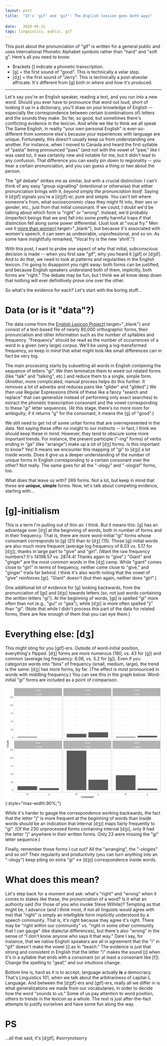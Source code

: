 ```yaml
---
layout: post
title:  "It's 'gif' and 'gif': The English lexicon goes both ways"

date:   2020-08-31
tags: linguistics, public, gif
---
```


This post about the pronunciation of "gif" is written for a general public and uses International Phonetic Alphabet symbols rather than "hard" and "soft g". Here's all you need to know:
* Brackets \[\] indicate a phonetic transcription.
* \[g\] = the first sound of "good". This is technically a velar stop.
* \[dʒ\] = the first sound of "Jerry". This is technically a post-alveolar affricate. It's different from \[g\] both in _where_ and _how_ it's produced.

- - -

Let's say you're an English speaker, reading a text, and you run into a new word. Should you ever have to pronounce that word out loud, short of looking it up in a dictionary, you'll draw on your knowledge of English -- especially the correspondence between certain (combinations of) letters and the sounds they make. So far, so good, but sometimes there's conflicting evidence in the lexicon. And while we like to think we all speak The Same English, in reality "your own personal English" is ever-so-different from someone else's because your experiences with language are unique. Fortunately, this doesn't usually keep us from understanding one another. For instance, when I moved to Canada and heard the first syllable of "pasta" being pronounced "pass" (and not with the vowel of "paw," like I was used to), it was certainly new and notable for me, but it didn't lead to any confusion. That difference you can easily pin down to regionality -- you hear a certain pronunciation, and you can guess a thing or two about the person.

The "gif debate" strikes me as similar, but with a crucial distinction: I can't think of any easy "group signalling" (intentional or otherwise) that either pronunciation brings with it, *beyond simply the pronunciation itself*. Saying it \[dʒɪf\] signals you're a \[dʒɪf\]-er, pure and simple. You can't tell where someone's from, what socioeconomic class they might fit into, their sex or gender, etc., just from that initial consonant. If we could, I doubt we'd be talking about which form is "right" or "wrong". Instead, we'd probably (imperfect beings that we are) fall into some pretty harmful traps if that distinction fell along some power differential. (Just look at "vocal fry." Men use it [more than women](https://asa.scitation.org/doi/abs/10.1121/1.4970891){:target="_blank"}, but because it's associated with women's speech, it can seen as undesirable, unprofessional, and so on. As some have insightfully remarked, "Vocal fry is the new 'shrill'.")

With this post, I want to probe one aspect of *why* that initial, subconscious decision is made -- when you first saw "gif", why you heard it \[gɪf\] or \[dʒɪf\]. And to do that, we need to look at patterns and regularities in the English lexicon. I'm going to disappoint you right away: both forms can be justified, and because English speakers understand both of them, implicitly, both forms are "right." The debate may be fun, but I think we all know deep down that nothing will ever definitively prove one over the other.

So what's the evidence for each? Let's start with the boring stuff...

# Data (or is it "data"?)
The data come from the [English Lexicon Project](https://elexicon.wustl.edu/index.html){:target="_blank"} and consist of a text-based file of nearly 80,000 orthographic forms, their pronunciation and other information such as the number of syllables and frequency. "Frequency" should be read as the number of occurrences of a word in a given (very large) corpus. We'll be using a log-transformed frequency, so keep in mind that what might look like small differences can in fact be very big.

The main processing starts by subsetting all words in English containing the sequence of letters "gi". We then lemmatize them to weed out related forms (like "talk" and "talking", etc.) and reduce them to a single, simple form. (Another, more complicated, manual process helps do this further. It removes a lot of adverbs and reduces pairs like "gilder" and "gilded".) We then use Regular Expressions (think of these like a fancy "search and replace" that can generalize instead of performing only exact searches) to extract the phonetic transcription consonant and the vowel corresponding to these "gi" letter sequences. (At this stage, there's no more room for ambiguity; if it returns "g" for the consonant, it means the \[g\] of "good".)

We still need to get rid of some unfair forms that are overrepresented in the data. Not saying these offer no insight to our instincts -- in fact, I think we should keep these in mind. However, they tend to obscure some more important trends. For instance, the present participle ("-ing" forms) of verbs ending in "ge" (like "arrange") make up a lot of \[dʒ\] forms. Is this important to know? Yes! It means we encounter this mapping of "gi" to \[dʒɪ\] a lot inside words. Does it give us a deeper understanding of the number of unique forms in English corresponding to a certain consonant over the other? Not really. The same goes for all the "-ology" and "-ologist" forms, too.

What does that leave us with? 269 forms. Not a lot, but keep in mind that these are **unique, simple** forms. Now, let's talk about competing evidence, starting with...

# \[g\]-initialism
This is a term I'm pulling out of thin air. I think. But it means this: \[g\] has an advantage over \[dʒ\] at the beginning of words, both in number of forms and in their frequency. That is, there are more word-initial "gi" forms whose consonant corresponds to \[g\] (21) than to \[dʒ\] (15). Those \[g\]-initial words are also much more frequent (average log frequency of 6.03 vs. 5.17 for \[dʒ\]), thanks in large part to "give" and "girl". (Want the raw frequency numbers? It's 14198.57 vs. 2874.4! Thanks again to "give".) "Giant" and "ginger" are the most common words in the \[dʒ\] camp. While "giant" comes close to "girl" in terms of frequency, neither come close to "give," and "ginger" trails far behind. I think it's also worth noting that the vowel of "give" reinforces \[gɪ\]. "Giant" doesn't (but then again, neither does "girl".)

One additional bit of evidence for \[g\] looking backwards, from the pronunciation of \[gɪ\] and \[dʒɪ\] towards letters (so, not just words containing the written letters "gi"). At the beginning of words, \[gɪ\] is spelled "gi" more often than not (e.g., "gui" or "gea"), while \[dʒɪ\] is more often spelled "ji" than "gi". (Note that while I didn't process this part of the data for related forms, there are few enough of them that you can eye them.)

# Everything else: \[dʒ\]
This might sting for you \[gɪf\]-ers. Outside of word-initial position, everything's flipped. \[dʒ\] forms are more numerous (180, vs. 43 for \[g\]) and common (average log frequency: 6.06, vs. 5.2 for \[g\]). Even if you categorize words into "bins" of frequency (small, medium, large), the trend is the same: \[dʒ\] has more forms, by far. (The effect is most pronounced in words with middling frequency.) You can see this in the graph below. Word-initial "gi" forms are included as a point of comparison.

![gifplots](/assets/img/gifplots.png){:style="max-width:90%;"}

While it's harder to gauge the correspondence working backwards, the fact that the letter "j" is more frequent at the beginning of words than inside words should be an indication that internal \[dʒɪ\] maps fairly frequently to "gi". (Of the 230 unprocessed forms containing internal \[dʒɪ\], only 9 had the letter "j" anywhere in their written forms. Only 23 were missing the "gi" letter sequence.)

Finally, remember those forms I cut out? All the "arranging", the "-ologies" and so on? Their regularity and productivity (you can turn anything into an "-ology") keep piling on extra "gi" &#8596; \[dʒɪ\] correspondence inside words.

# What does this mean?
Let's step back for a moment and ask: what's "right" and "wrong" when it comes to stakes like these, the pronunciation of a word? Is it what an authority said (for those of you who invoke Steve Wilhite)? Tempting as that might be, I advance (and I think most, if not all linguists would agree with me) that "right" is simply an intelligible form implicitly understood by a speech community. That is, it's right because they agree it's right. There may be "right within our community" vs. "right in some other community that I can gauge" (like dialectal differences), but there's also "wrong" in the sense of "I don't know anyone who says it that way." Dare I say, for instance, that we native English speakers are all in agreement that the "i" in "gif" doesn't make the vowel \[i\] as in "beach." The evidence is just that strong and consistent in English that the letter "i" makes the sound \[ɪ\] when it's in a syllable that ends with a consonant (or at least a consonant like \[f\]). Change the spelling to "geaf," and our intuitions change.

Bottom line is, hard as it is to accept, language actually **is** a democracy. That's Linguistics 101, when we talk about the arbitrariness of capital-L Language. And between the \[dʒɪf\]-ers and \[gɪf\]-ers, really all we differ in is what generalizations we made from our vocabularies, in order to decide how the word "sounds to us." Some of us pay attention to word position, others to trends in the lexicon as a whole. The rest is just after-the-fact attempts to justify ourselves and have some fun along the way.

# PS
...all that said, it's \[dʒɪf\]. #sorrynotsorry